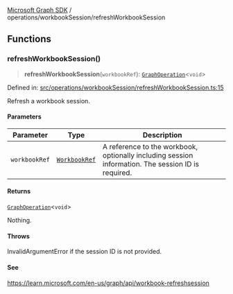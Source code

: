 [Microsoft Graph SDK](../../README.md) / operations/workbookSession/refreshWorkbookSession

## Functions

### refreshWorkbookSession()

> **refreshWorkbookSession**(`workbookRef`): [`GraphOperation`](../../GraphOperation.md#graphoperation)\<`void`\>

Defined in: [src/operations/workbookSession/refreshWorkbookSession.ts:15](https://github.com/Future-Secure-AI/microsoft-graph/blob/main/src/operations/workbookSession/refreshWorkbookSession.ts#L15)

Refresh a workbook session.

#### Parameters

| Parameter | Type | Description |
| ------ | ------ | ------ |
| `workbookRef` | [`WorkbookRef`](../../models/WorkbookRef.md#workbookref) | A reference to the workbook, optionally including session information. The session ID is required. |

#### Returns

[`GraphOperation`](../../GraphOperation.md#graphoperation)\<`void`\>

Nothing.

#### Throws

InvalidArgumentError if the session ID is not provided.

#### See

https://learn.microsoft.com/en-us/graph/api/workbook-refreshsession
